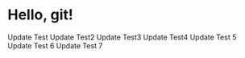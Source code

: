 # Hello, git!
Update Test
Update Test2
Update Test3
Update Test4
Update Test 5
Update Test 6
Update Test 7
